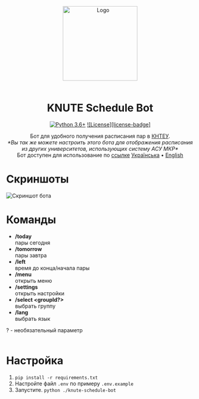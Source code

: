<div align="center">
<img src="https://user-images.githubusercontent.com/81159301/193612153-e085ffb7-230b-413c-a7b2-c450536cd397.png" alt="Logo" width="200"><br><br>

# KNUTE Schedule Bot

[![Python 3.6+](https://img.shields.io/badge/python-3.6+-blue.svg)](https://www.python.org/downloads)
[![License][license-badge]](license)

Бот для удобного получения расписания пар в [КНТЕУ](https://mia1.knute.edu.ua).<br>
*\*Вы так же можете настроить этого бота для отображения расписания из других университетов, использующих систему АСУ МКР\**<br>
Бот доступен для использование по [ссылке](https://t.me/Knute_ScheduleBot)
[Українська](README-ua.md) • [English](README.md)

</div>

# Скриншоты
![Скриншот бота](https://user-images.githubusercontent.com/81159301/193561985-2414eafb-3423-4ef6-b149-24926831df7a.png)

# Команды

* **/today**<br>
    пары сегодня
* **/tomorrow**<br>
    пары завтра
* **/left**<br>
    время до конца/начала пары
* **/menu**<br>
    открыть меню
* **/settings**<br>
    открыть настройки
* **/select \<groupId?\>**<br>
    выбрать группу
* **/lang**<br>
    выбрать язык

? - необязательный параметр
<br><br>

# Настройка

1. `pip install -r requirements.txt`
2. Настройте файл `.env` по примеру `.env.example`
3. Запустите. `python ./knute-schedule-bot`

